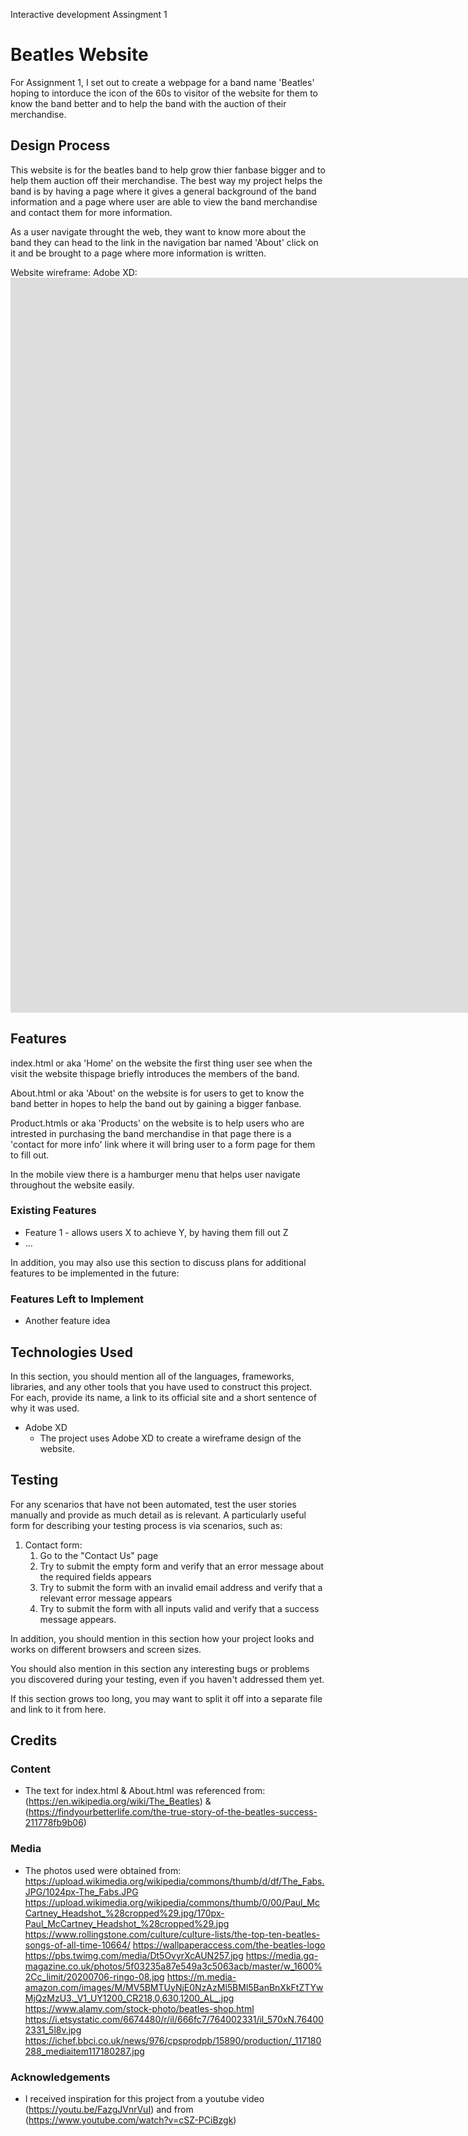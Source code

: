 Interactive development Assingment 1

# Beatles Website

For Assignment 1, I set out to create a webpage for a band name 'Beatles' hoping to intorduce the icon of the 60s
to visitor of the website for them to know the band better and to help the band with the auction of their merchandise.

## Design Process

This website is for the beatles band to help grow thier fanbase bigger and to help them auction off their merchandise. The best way my project helps the band is by having a page where it gives a general background of the band information and a page where user are able to view the band merchandise and contact them for more information.

As a user navigate throught the web, they want to know more about the band they can head to the link in the navigation bar named
'About' click on it and be brought to a page where more information is written.

Website wireframe:
Adobe XD: <iframe width="4184" height="1176" src="https://xd.adobe.com/embed/32a77cb1-c31c-41af-8b5c-f307c26c1109-67f4/" frameborder="0" allowfullscreen></iframe>

## Features

index.html or aka 'Home' on the website the first thing user see when the visit the website thispage briefly introduces the members of the band.

About.html or aka 'About' on the website is for users to get to know the band better in hopes to help the band out by gaining a bigger fanbase.

Product.htmls or aka 'Products' on the website is to help users who are intrested in purchasing the band merchandise in that page there is a 'contact for more info' link where it will bring user to a form page for them to fill out.

In the mobile view there is a hamburger menu that helps user navigate throughout the website easily.

### Existing Features

- Feature 1 - allows users X to achieve Y, by having them fill out Z
- ...

In addition, you may also use this section to discuss plans for additional features to be implemented in the future:

### Features Left to Implement

- Another feature idea

## Technologies Used

In this section, you should mention all of the languages, frameworks, libraries, and any other tools that you have used to construct this project. For each, provide its name, a link to its official site and a short sentence of why it was used.

- Adobe XD
  - The project uses Adobe XD to create a wireframe design of the website.

## Testing

For any scenarios that have not been automated, test the user stories manually and provide as much detail as is relevant. A particularly useful form for describing your testing process is via scenarios, such as:

1. Contact form:
   1. Go to the "Contact Us" page
   2. Try to submit the empty form and verify that an error message about the required fields appears
   3. Try to submit the form with an invalid email address and verify that a relevant error message appears
   4. Try to submit the form with all inputs valid and verify that a success message appears.

In addition, you should mention in this section how your project looks and works on different browsers and screen sizes.

You should also mention in this section any interesting bugs or problems you discovered during your testing, even if you haven't addressed them yet.

If this section grows too long, you may want to split it off into a separate file and link to it from here.

## Credits

### Content

- The text for index.html & About.html was referenced from: (https://en.wikipedia.org/wiki/The_Beatles) &
  (https://findyourbetterlife.com/the-true-story-of-the-beatles-success-211778fb9b06)

### Media

- The photos used were obtained from:
  https://upload.wikimedia.org/wikipedia/commons/thumb/d/df/The_Fabs.JPG/1024px-The_Fabs.JPG
  https://upload.wikimedia.org/wikipedia/commons/thumb/0/00/Paul_McCartney_Headshot_%28cropped%29.jpg/170px-Paul_McCartney_Headshot_%28cropped%29.jpg
  https://www.rollingstone.com/culture/culture-lists/the-top-ten-beatles-songs-of-all-time-10664/
  https://wallpaperaccess.com/the-beatles-logo
  https://pbs.twimg.com/media/Dt5OvyrXcAUN257.jpg
  https://media.gq-magazine.co.uk/photos/5f03235a87e549a3c5063acb/master/w_1600%2Cc_limit/20200706-ringo-08.jpg
  https://m.media-amazon.com/images/M/MV5BMTUyNjE0NzAzMl5BMl5BanBnXkFtZTYwMjQzMzU3._V1_UY1200_CR218,0,630,1200_AL_.jpg
  https://www.alamy.com/stock-photo/beatles-shop.html
  https://i.etsystatic.com/6674480/r/il/666fc7/764002331/il_570xN.764002331_5l8v.jpg
  https://ichef.bbci.co.uk/news/976/cpsprodpb/15890/production/_117180288_mediaitem117180287.jpg

### Acknowledgements

- I received inspiration for this project from a youtube video (https://youtu.be/FazgJVnrVuI) and from
  (https://www.youtube.com/watch?v=cSZ-PCiBzgk)
